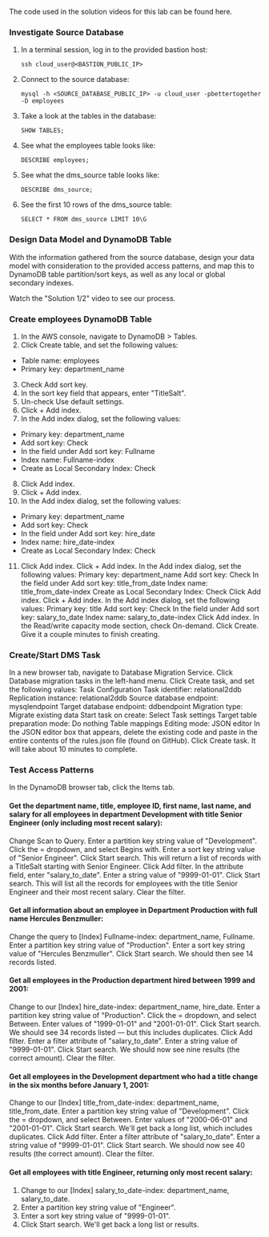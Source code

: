 The code used in the solution videos for this lab can be found here.

### Investigate Source Database
1. In a terminal session, log in to the provided bastion host:

    ```
    ssh cloud_user@<BASTION_PUBLIC_IP>
    ```
2. Connect to the source database:
    ```
    mysql -h <SOURCE_DATABASE_PUBLIC_IP> -u cloud_user -pbettertogether -D employees
    ```
3. Take a look at the tables in the database:
    ```
    SHOW TABLES;
    ```
4. See what the employees table looks like:
    ```
    DESCRIBE employees;
    ```
5. See what the dms_source table looks like:
    ```
    DESCRIBE dms_source;
    ```
6. See the first 10 rows of the dms_source table:
    ```
    SELECT * FROM dms_source LIMIT 10\G
    ```
### Design Data Model and DynamoDB Table
With the information gathered from the source database, design your data model with consideration to the provided access patterns, and map this to DynamoDB table partition/sort keys, as well as any local or global secondary indexes.

Watch the "Solution 1/2" video to see our process.

### Create employees DynamoDB Table
1. In the AWS console, navigate to DynamoDB > Tables.
2. Click Create table, and set the following values:
* Table name: employees
* Primary key: department_name
3. Check Add sort key.
4. In the sort key field that appears, enter "TitleSalt".
5. Un-check Use default settings.
6. Click + Add index.
7. In the Add index dialog, set the following values:
* Primary key: department_name
* Add sort key: Check
* In the field under Add sort key: Fullname
* Index name: Fullname-index
* Create as Local Secondary Index: Check
8. Click Add index.
9. Click + Add index.
10. In the Add index dialog, set the following values:
* Primary key: department_name
* Add sort key: Check
* In the field under Add sort key: hire_date
* Index name: hire_date-index
* Create as Local Secondary Index: Check
11. Click Add index.
Click + Add index.
In the Add index dialog, set the following values:
Primary key: department_name
Add sort key: Check
In the field under Add sort key: title_from_date
Index name: title_from_date-index
Create as Local Secondary Index: Check
Click Add index.
Click + Add index.
In the Add index dialog, set the following values:
Primary key: title
Add sort key: Check
In the field under Add sort key: salary_to_date
Index name: salary_to_date-index
Click Add index.
In the Read/write capacity mode section, check On-demand.
Click Create. Give it a couple minutes to finish creating.
### Create/Start DMS Task
In a new browser tab, navigate to Database Migration Service.
Click Database migration tasks in the left-hand menu.
Click Create task, and set the following values:
Task Configuration
Task identifier: relational2ddb
Replication instance: relational2ddb
Source database endpoint: mysqlendpoint
Target database endpoint: ddbendpoint
Migration type: Migrate existing data
Start task on create: Select
Task settings
Target table preparation mode: Do nothing
Table mappings
Editing mode: JSON editor
In the JSON editor box that appears, delete the existing code and paste in the entire contents of the rules.json file (found on GitHub).
Click Create task. It will take about 10 minutes to complete.

### Test Access Patterns

In the DynamoDB browser tab, click the Items tab.

#### Get the department name, title, employee ID, first name, last name, and salary for all employees in department Development with title Senior Engineer (only including most recent salary):

Change Scan to Query.
Enter a partition key string value of "Development".
Click the = dropdown, and select Begins with.
Enter a sort key string value of "Senior Engineer".
Click Start search. This will return a list of records with a TitleSalt starting with Senior Engineer.
Click Add filter.
In the attribute field, enter "salary_to_date".
Enter a string value of "9999-01-01".
Click Start search. This will list all the records for employees with the title Senior Engineer and their most recent salary.
Clear the filter.

#### Get all information about an employee in Department Production with full name Hercules Benzmuller:

Change the query to [Index] Fullname-index: department_name, Fullname.
Enter a partition key string value of "Production".
Enter a sort key string value of "Hercules Benzmuller".
Click Start search. We should then see 14 records listed.

#### Get all employees in the Production department hired between 1999 and 2001:

Change to our [Index] hire_date-index: department_name, hire_date.
Enter a partition key string value of "Production".
Click the = dropdown, and select Between.
Enter values of "1999-01-01" and "2001-01-01".
Click Start search. We should see 34 records listed — but this includes duplicates.
Click Add filter.
Enter a filter attribute of "salary_to_date".
Enter a string value of "9999-01-01".
Click Start search. We should now see nine results (the correct amount).
Clear the filter.

#### Get all employees in the Development department who had a title change in the six months before January 1, 2001:

Change to our [Index] title_from_date-index: department_name, title_from_date.
Enter a partition key string value of "Development".
Click the = dropdown, and select Between.
Enter values of "2000-06-01" and "2001-01-01".
Click Start search. We'll get back a long list, which includes duplicates.
Click Add filter.
Enter a filter attribute of "salary_to_date".
Enter a string value of "9999-01-01".
Click Start search. We should now see 40 results (the correct amount).
Clear the filter.

#### Get all employees with title Engineer, returning only most recent salary:

1. Change to our [Index] salary_to_date-index: department_name, salary_to_date.
2. Enter a partition key string value of "Engineer".
3. Enter a sort key string value of "9999-01-01".
4. Click Start search. We'll get back a long list or results.